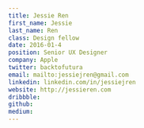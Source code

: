 ```yaml
---
title: Jessie Ren
first_name: Jessie
last_name: Ren
class: Design fellow
date: 2016-01-4
position: Senior UX Designer
company: Apple
twitter: backtofutura
email: mailto:jessiejren@gmail.com
linkedin: linkedin.com/in/jessiejren
website: http://jessieren.com
dribbble:
github:
medium:
---
```

